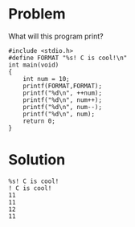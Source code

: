 # Problem
What will this program print?

    #include <stdio.h>
    #define FORMAT "%s! C is cool!\n" 
    int main(void)
    {
        int num = 10;
        printf(FORMAT,FORMAT);
        printf("%d\n", ++num);
        printf("%d\n", num++); 
        printf("%d\n", num--); 
        printf("%d\n", num);
        return 0;
    }
# Solution

    %s! C is cool!
    ! C is cool!
    11
    11
    12
    11


